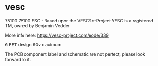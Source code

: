 # vesc
75100
75100 ESC - Based upon the VESC®*-Project VESC is a registered TM, owned by Benjamin Vedder

More info here: https://vesc-project.com/node/339

6 FET design
90v maximum

The PCB component label and schematic are not perfect, please look forward to it.
